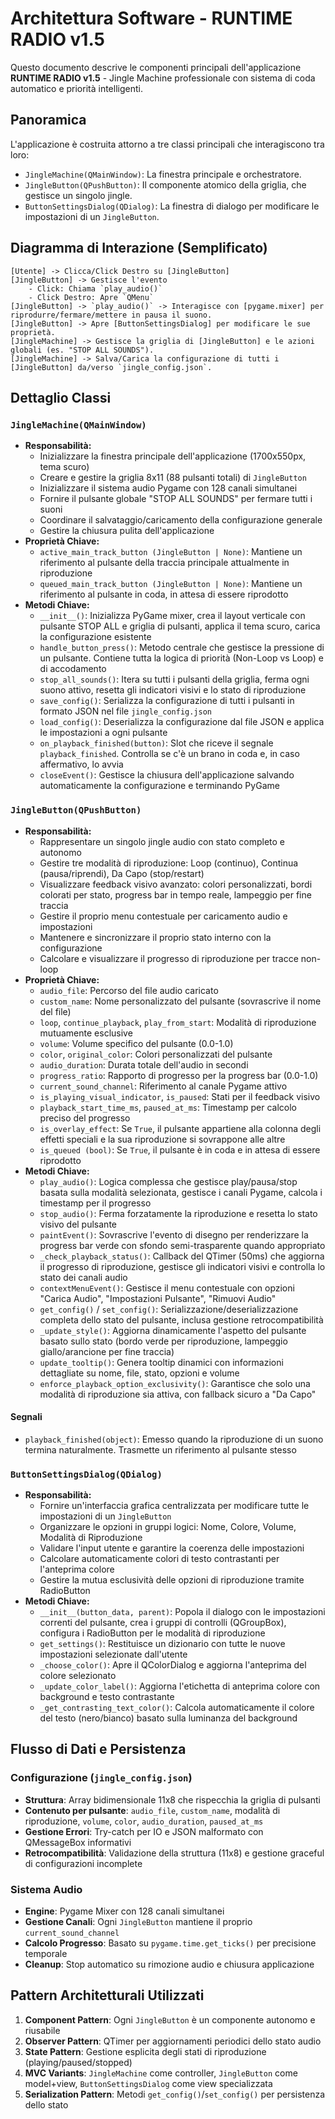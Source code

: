# Architettura Software - RUNTIME RADIO v1.5

Questo documento descrive le componenti principali dell'applicazione **RUNTIME RADIO v1.5** - Jingle Machine professionale con sistema di coda automatico e priorità intelligenti.

## Panoramica

L'applicazione è costruita attorno a tre classi principali che interagiscono tra loro:
- `JingleMachine(QMainWindow)`: La finestra principale e orchestratore.
- `JingleButton(QPushButton)`: Il componente atomico della griglia, che gestisce un singolo jingle.
- `ButtonSettingsDialog(QDialog)`: La finestra di dialogo per modificare le impostazioni di un `JingleButton`.

## Diagramma di Interazione (Semplificato)

```
[Utente] -> Clicca/Click Destro su [JingleButton]
[JingleButton] -> Gestisce l'evento
    - Click: Chiama `play_audio()`
    - Click Destro: Apre `QMenu`
[JingleButton] -> `play_audio()` -> Interagisce con [pygame.mixer] per riprodurre/fermare/mettere in pausa il suono.
[JingleButton] -> Apre [ButtonSettingsDialog] per modificare le sue proprietà.
[JingleMachine] -> Gestisce la griglia di [JingleButton] e le azioni globali (es. "STOP ALL SOUNDS").
[JingleMachine] -> Salva/Carica la configurazione di tutti i [JingleButton] da/verso `jingle_config.json`.
```

## Dettaglio Classi

### `JingleMachine(QMainWindow)`
- **Responsabilità:**
  - Inizializzare la finestra principale dell'applicazione (1700x550px, tema scuro)
  - Creare e gestire la griglia 8x11 (88 pulsanti totali) di `JingleButton`
  - Inizializzare il sistema audio Pygame con 128 canali simultanei
  - Fornire il pulsante globale "STOP ALL SOUNDS" per fermare tutti i suoni
  - Coordinare il salvataggio/caricamento della configurazione generale
  - Gestire la chiusura pulita dell'applicazione
- **Proprietà Chiave:**
  - `active_main_track_button (JingleButton | None)`: Mantiene un riferimento al pulsante della traccia principale attualmente in riproduzione
  - `queued_main_track_button (JingleButton | None)`: Mantiene un riferimento al pulsante in coda, in attesa di essere riprodotto
- **Metodi Chiave:**
  - `__init__()`: Inizializza PyGame mixer, crea il layout verticale con pulsante STOP ALL e griglia di pulsanti, applica il tema scuro, carica la configurazione esistente
  - `handle_button_press()`: Metodo centrale che gestisce la pressione di un pulsante. Contiene tutta la logica di priorità (Non-Loop vs Loop) e di accodamento
  - `stop_all_sounds()`: Itera su tutti i pulsanti della griglia, ferma ogni suono attivo, resetta gli indicatori visivi e lo stato di riproduzione
  - `save_config()`: Serializza la configurazione di tutti i pulsanti in formato JSON nel file `jingle_config.json`
  - `load_config()`: Deserializza la configurazione dal file JSON e applica le impostazioni a ogni pulsante
  - `on_playback_finished(button)`: Slot che riceve il segnale `playback_finished`. Controlla se c'è un brano in coda e, in caso affermativo, lo avvia
  - `closeEvent()`: Gestisce la chiusura dell'applicazione salvando automaticamente la configurazione e terminando PyGame

### `JingleButton(QPushButton)`
- **Responsabilità:**
  - Rappresentare un singolo jingle audio con stato completo e autonomo
  - Gestire tre modalità di riproduzione: Loop (continuo), Continua (pausa/riprendi), Da Capo (stop/restart)
  - Visualizzare feedback visivo avanzato: colori personalizzati, bordi colorati per stato, progress bar in tempo reale, lampeggio per fine traccia
  - Gestire il proprio menu contestuale per caricamento audio e impostazioni
  - Mantenere e sincronizzare il proprio stato interno con la configurazione
  - Calcolare e visualizzare il progresso di riproduzione per tracce non-loop
- **Proprietà Chiave:**
  - `audio_file`: Percorso del file audio caricato
  - `custom_name`: Nome personalizzato del pulsante (sovrascrive il nome del file)
  - `loop`, `continue_playback`, `play_from_start`: Modalità di riproduzione mutuamente esclusive
  - `volume`: Volume specifico del pulsante (0.0-1.0)
  - `color`, `original_color`: Colori personalizzati del pulsante
  - `audio_duration`: Durata totale dell'audio in secondi
  - `progress_ratio`: Rapporto di progresso per la progress bar (0.0-1.0)
  - `current_sound_channel`: Riferimento al canale Pygame attivo
  - `is_playing_visual_indicator`, `is_paused`: Stati per il feedback visivo
  - `playback_start_time_ms`, `paused_at_ms`: Timestamp per calcolo preciso del progresso
  - `is_overlay_effect`: Se `True`, il pulsante appartiene alla colonna degli effetti speciali e la sua riproduzione si sovrappone alle altre
  - `is_queued (bool)`: Se `True`, il pulsante è in coda e in attesa di essere riprodotto
- **Metodi Chiave:**
  - `play_audio()`: Logica complessa che gestisce play/pausa/stop basata sulla modalità selezionata, gestisce i canali Pygame, calcola i timestamp per il progresso
  - `stop_audio()`: Ferma forzatamente la riproduzione e resetta lo stato visivo del pulsante
  - `paintEvent()`: Sovrascrive l'evento di disegno per renderizzare la progress bar verde con sfondo semi-trasparente quando appropriato
  - `_check_playback_status()`: Callback del QTimer (50ms) che aggiorna il progresso di riproduzione, gestisce gli indicatori visivi e controlla lo stato dei canali audio
  - `contextMenuEvent()`: Gestisce il menu contestuale con opzioni "Carica Audio", "Impostazioni Pulsante", "Rimuovi Audio"
  - `get_config()` / `set_config()`: Serializzazione/deserializzazione completa dello stato del pulsante, inclusa gestione retrocompatibilità
  - `_update_style()`: Aggiorna dinamicamente l'aspetto del pulsante basato sullo stato (bordo verde per riproduzione, lampeggio giallo/arancione per fine traccia)
  - `update_tooltip()`: Genera tooltip dinamici con informazioni dettagliate su nome, file, stato, opzioni e volume
  - `enforce_playback_option_exclusivity()`: Garantisce che solo una modalità di riproduzione sia attiva, con fallback sicuro a "Da Capo"

#### Segnali
- `playback_finished(object)`: Emesso quando la riproduzione di un suono termina naturalmente. Trasmette un riferimento al pulsante stesso

### `ButtonSettingsDialog(QDialog)`
- **Responsabilità:**
  - Fornire un'interfaccia grafica centralizzata per modificare tutte le impostazioni di un `JingleButton`
  - Organizzare le opzioni in gruppi logici: Nome, Colore, Volume, Modalità di Riproduzione
  - Validare l'input utente e garantire la coerenza delle impostazioni
  - Calcolare automaticamente colori di testo contrastanti per l'anteprima colore
  - Gestire la mutua esclusività delle opzioni di riproduzione tramite RadioButton
- **Metodi Chiave:**
  - `__init__(button_data, parent)`: Popola il dialogo con le impostazioni correnti del pulsante, crea i gruppi di controlli (QGroupBox), configura i RadioButton per le modalità di riproduzione
  - `get_settings()`: Restituisce un dizionario con tutte le nuove impostazioni selezionate dall'utente
  - `_choose_color()`: Apre il QColorDialog e aggiorna l'anteprima del colore selezionato
  - `_update_color_label()`: Aggiorna l'etichetta di anteprima colore con background e testo contrastante
  - `_get_contrasting_text_color()`: Calcola automaticamente il colore del testo (nero/bianco) basato sulla luminanza del background

## Flusso di Dati e Persistenza

### Configurazione (`jingle_config.json`)
- **Struttura**: Array bidimensionale 11x8 che rispecchia la griglia di pulsanti
- **Contenuto per pulsante**: `audio_file`, `custom_name`, modalità di riproduzione, `volume`, `color`, `audio_duration`, `paused_at_ms`
- **Gestione Errori**: Try-catch per IO e JSON malformato con QMessageBox informativi
- **Retrocompatibilità**: Validazione della struttura (11x8) e gestione graceful di configurazioni incomplete

### Sistema Audio
- **Engine**: Pygame Mixer con 128 canali simultanei
- **Gestione Canali**: Ogni `JingleButton` mantiene il proprio `current_sound_channel`
- **Calcolo Progresso**: Basato su `pygame.time.get_ticks()` per precisione temporale
- **Cleanup**: Stop automatico su rimozione audio e chiusura applicazione

## Pattern Architetturali Utilizzati

1. **Component Pattern**: Ogni `JingleButton` è un componente autonomo e riusabile
2. **Observer Pattern**: QTimer per aggiornamenti periodici dello stato audio
3. **State Pattern**: Gestione esplicita degli stati di riproduzione (playing/paused/stopped)
4. **MVC Variants**: `JingleMachine` come controller, `JingleButton` come model+view, `ButtonSettingsDialog` come view specializzata
5. **Serialization Pattern**: Metodi `get_config()`/`set_config()` per persistenza dello stato 